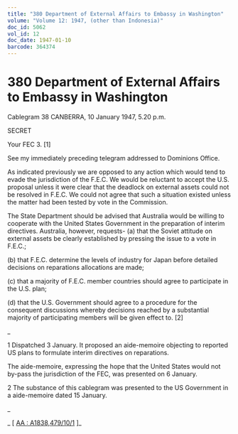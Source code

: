 ```yaml
---
title: "380 Department of External Affairs to Embassy in Washington"
volume: "Volume 12: 1947, (other than Indonesia)"
doc_id: 5062
vol_id: 12
doc_date: 1947-01-10
barcode: 364374
---
```


# 380 Department of External Affairs to Embassy in Washington

Cablegram 38 CANBERRA, 10 January 1947, 5.20 p.m.

SECRET

Your FEC 3. [1]

See my immediately preceding telegram addressed to Dominions Office.

As indicated previously we are opposed to any action which would tend to evade the jurisdiction of the F.E.C. We would be reluctant to accept the U.S. proposal unless it were clear that the deadlock on external assets could not be resolved in F.E.C. We could not agree that such a situation existed unless the matter had been tested by vote in the Commission.

The State Department should be advised that Australia would be willing to cooperate with the United States Government in the preparation of interim directives. Australia, however, requests- (a) that the Soviet attitude on external assets be clearly established by pressing the issue to a vote in F.E.C.;

(b) that F.E.C. determine the levels of industry for Japan before detailed decisions on reparations allocations are made;

(c) that a majority of F.E.C. member countries should agree to participate in the U.S. plan;

(d) that the U.S. Government should agree to a procedure for the consequent discussions whereby decisions reached by a substantial majority of participating members will be given effect to. [2]

_

1 Dispatched 3 January. It proposed an aide-memoire objecting to reported US plans to formulate interim directives on reparations.

The aide-memoire, expressing the hope that the United States would not by-pass the jurisdiction of the FEC, was presented on 6 January.

2 The substance of this cablegram was presented to the US Government in a aide-memoire dated 15 January.

_

_ [ [AA : A1838,479/10/1](http://www.naa.gov.au/cgi-bin/Search?O=I&Number=364374) ]_
